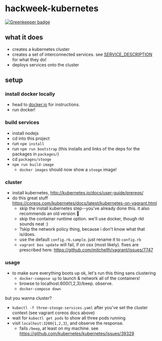 # hackweek-kubernetes

[![Greenkeeper badge](https://badges.greenkeeper.io/cdaringe/hackweek-kubes.svg)](https://greenkeeper.io/)

## what it does

- creates a kubernetes cluster
- creates a set of interconnected services. see [SERVICE_DESCRIPTION](SERVICE_DESCRIPTION.md) for what they do!
- deploys services onto the cluster

## setup

### install docker locally

- head to [docker.io](http://www.docker.io) for instructions.
- run docker!

### build services

- install nodejs
- cd into this project
- run `npm install`
- run `npm run bootstrap` (this installs and links of the deps for the packages in `packages/`)
- cd `packages/stooge`
- `npm run build-image`
  - `docker images` should now show a `stooge` image!

### cluster
- install kubernetes, http://kubernetes.io/docs/user-guide/prereqs/
- do this great stuff https://coreos.com/kubernetes/docs/latest/kubernetes-on-vagrant.html
  - skip the install kubernetes step--you've already done this.  it also recommends an old version :poop:
  - skip the container runtime option. we'll use docker, though rkt sounds neat :)
  - ?skip the network policy thing, because i don't know what that is/does.
  - use the default `config.rb.sample`.  just rename it to `config.rb`
  - `vagrant box update` will fail, if on osx (most likely).  fixes are prescribed here: https://github.com/mitchellh/vagrant/issues/7747

### usage

- to make sure everything boots up ok, let's run this thing sans clustering
  - `docker-compose up` to launch & network all of the containers!
  - browse to localhost:600{1,2,3}/beep. observe.
  - `docker-compose down`

but you wanna cluster?
  - `kubectl -f three-stooge-services.yaml` after you've set the cluster context (see vagrant coreos docs above)
  - wait for `kubectl get pods` to show all three pods running
  - visit `localhost:3200{1,2,3}`, and observe the response.
    - fails `/beep`, at least on my machine. see https://github.com/kubernetes/kubernetes/issues/39329
